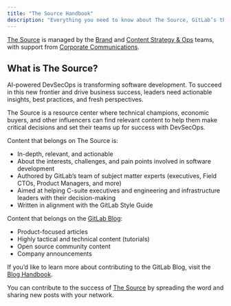 ```yaml
---
title: "The Source Handbook"
description: "Everything you need to know about The Source, GitLab’s thought leadership portal."
---
```


[The Source](about.gitlab.com/the-source/) is managed by the [Brand](https://handbook.gitlab.com/handbook/marketing/brand-and-product-marketing/brand/) and [Content Strategy & Ops](https://handbook.gitlab.com/handbook/marketing/brand-and-product-marketing/content/) teams, with support from [Corporate Communications](https://handbook.gitlab.com/handbook/marketing/corporate-communications/). 

## What is The Source?  
AI-powered DevSecOps is transforming software development. To succeed in this new frontier and drive business success, leaders need actionable insights, best practices, and fresh perspectives.

The Source is a resource center where technical champions, economic buyers, and other influencers can find relevant content to help them make critical decisions and set their teams up for success with DevSecOps. 

Content that belongs on The Source is: 
- In-depth, relevant, and actionable
- About the interests, challenges, and pain points involved in software development 
- Authored by GitLab’s team of subject matter experts (executives, Field CTOs, Product Managers, and more)
- Aimed at helping C-suite executives and engineering and infrastructure leaders with their decision-making
- Written in alignment with the GitLab Style Guide

Content that belongs on the [GitLab Blog](about.gitlab.com/blog/): 
- Product-focused articles
- Highly tactical and technical content (tutorials)
- Open source community content
- Company announcements

If you’d like to learn more about contributing to the GitLab Blog, visit the [Blog Handbook](https://handbook.gitlab.com/handbook/marketing/blog/). 

You can contribute to the success of [The Source](about.gitlab.com/the-source/) by spreading the word and sharing new posts with your network.
